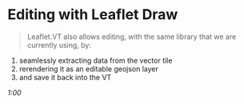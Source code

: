 # Editing with Leaflet Draw

> Leaflet.VT also allows editing, with the same library that we are currently using, by:
  1. seamlessly extracting data from the vector tile
  2. rerendering it as an editable geojson layer
  3. and save it back into the VT

_1:00_

